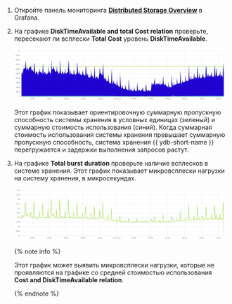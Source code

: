 1. Откройте панель мониторинга **[Distributed Storage Overview](../../../../../reference/observability/metrics/grafana-dashboards.md)** в Grafana.

1. На графике **DiskTimeAvailable and total Cost relation** проверьте, пересекают ли всплески **Total Cost** уровень **DiskTimeAvailable**.

    ![](../_assets/disk-time-available--disk-cost.png)

    Этот график показывает ориентировочную суммарную пропускную способность системы хранения в условных единицах (зеленый) и суммарную стоимость использования (синий). Когда суммарная стоимость использования системы хранения превышает суммарную пропускную способность, система хранения {{ ydb-short-name }} перегружается и задержки выполнения запросов растут.

1. На графике **Total burst duration** проверьте наличие всплесков в системе хранения. Этот график показывает микровсплески нагрузки на систему хранения, в микросекундах.

    ![](../_assets/microbursts.png)

    {% note info %}

    Этот график может выявить микровсплески нагрузки, которые не проявляются на графике со средней стоимостью использования **Cost and DiskTimeAvailable relation**.

    {% endnote %}
